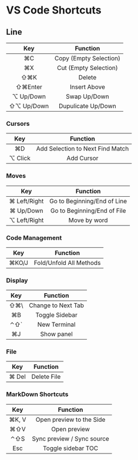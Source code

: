 # VS Code Shortcuts

## Line

|    Key     |        Function        |
| :--------: | :--------------------: |
|     ⌘C     | Copy (Empty Selection) |
|     ⌘X     | Cut (Empty Selection)  |
|    ⇧⌘K     |         Delete         |
|  ⇧⌘Enter   |      Insert Above      |
| ⌥ Up/Down  |      Swap Up/Down      |
| ⇧⌥ Up/Down |   Dupulicate Up/Down   |


### Cursors

|   Key   |             Function             |
| :-----: | :------------------------------: |
|   ⌘D    | Add Selection to Next Find Match |
| ⌥ Click |            Add Cursor            |

### Moves

|     Key      |          Function           |
| :----------: | :-------------------------: |
| ⌘ Left/Right | Go to Beginning/End of Line |
|  ⌘ Up/Down   | Go to Beginning/End of File |
| ⌥ Left/Right |        Move by word         |

### Code Management

|  Key  |        Function         |
| :---: | :---------------------: |
| ⌘KO/J | Fold/Unfold All Methods |

### Display

|  Key  |      Function      |
| :---: | :----------------: |
|  ⇧⌘\  | Change to Next Tab |
|  ⌘B   |   Toggle Sidebar   |
|  ⌃⇧`  |    New Terminal    |
|  ⌘J   |     Show panel     |

### File

|  Key  |  Function   |
| :---: | :---------: |
| ⌘ Del | Delete File |

### MarkDown Shortcuts

|  Key  |          Function          |
| :---: | :------------------------: |
| ⌘K, V |  Open preview to the Side  |
|  ⌘⇧V  |        Open preview        |
|  ⌃⇧S  | Sync preview / Sync source |
|  Esc  |     Toggle sidebar TOC     |
